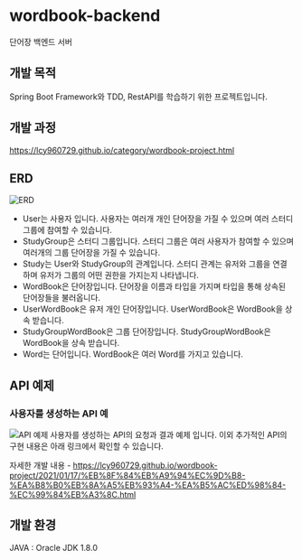 # wordbook-backend
단어장 백엔드 서버

## 개발 목적
Spring Boot Framework와 TDD, RestAPI를 학습하기 위한 프로젝트입니다.

## 개발 과정
https://lcy960729.github.io/category/wordbook-project.html

## ERD
![ERD](https://user-images.githubusercontent.com/58020519/108622313-44dbff80-747b-11eb-96e4-ccc9be21fbaa.png)
* User는 사용자 입니다. 사용자는 여러개 개인 단어장을 가질 수 있으며 여러 스터디 그룹에 참여할 수 있습니다.
* StudyGroup은 스터디 그룹입니다. 스터디 그룹은 여러 사용자가 참여할 수 있으며 여러개의 그룹 단어장을 가질 수 있습니다.
* Study는 User와 StudyGroup의 관계입니다. 스터디 관계는 유저와 그룹을 연결하며 유저가 그룹의 어떤 권한을 가지는지 나타냅니다.
* WordBook은 단어장입니다. 단어장을 이름과 타입을 가지며 타입을 통해 상속된 단어장들을 불러옵니다.
* UserWordBook은 유저 개인 단어장입니다. UserWordBook은 WordBook을 상속 받습니다.
* StudyGroupWordBook은 그룹 단어장입니다. StudyGroupWordBook은 WordBook을 상속 받습니다.
* Word는 단어입니다. WordBook은 여러 Word를 가지고 있습니다.

## API 예제
### 사용자를 생성하는 API 예
![API 예제](https://user-images.githubusercontent.com/58020519/108622330-6d63f980-747b-11eb-8e63-4289319311cc.png)
사용자를 생성하는 API의 요청과 결과 예제 입니다. 이외 추가적인 API의 구현 내용은 아래 링크에서 확인할 수 있습니다.

자세한 개발 내용 - https://lcy960729.github.io/wordbook-project/2021/01/17/%EB%8F%84%EB%A9%94%EC%9D%B8-%EA%B8%B0%EB%8A%A5%EB%93%A4-%EA%B5%AC%ED%98%84-%EC%99%84%EB%A3%8C.html

## 개발 환경
JAVA : Oracle JDK 1.8.0
